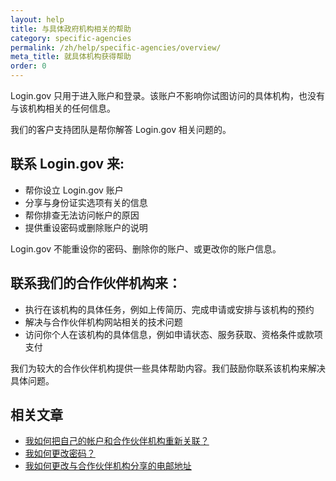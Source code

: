```yaml
---
layout: help
title: 与具体政府机构相关的帮助
category: specific-agencies
permalink: /zh/help/specific-agencies/overview/
meta_title: 就具体机构获得帮助
order: 0
---
```


Login.gov 只用于进入账户和登录。该账户不影响你试图访问的具体机构，也没有与该机构相关的任何信息。

我们的客户支持团队是帮你解答 Login.gov 相关问题的。

## 联系 Login.gov 来:
* 帮你设立 Login.gov 账户
* 分享与身份证实选项有关的信息
* 帮你排查无法访问帐户的原因
* 提供重设密码或删除账户的说明

Login.gov 不能重设你的密码、删除你的账户、或更改你的账户信息。

## 联系我们的合作伙伴机构来：
* 执行在该机构的具体任务，例如上传简历、完成申请或安排与该机构的预约
* 解决与合作伙伴机构网站相关的技术问题
* 访问你个人在该机构的具体信息，例如申请状态、服务获取、资格条件或款项支付

我们为较大的合作伙伴机构提供一些具体帮助内容。我们鼓励你联系该机构来解决具体问题。

## 相关文章

* [我如何把自己的帐户和合作伙伴机构重新关联？](#)
* [我如何更改密码？](#)
* [我如何更改与合作伙伴机构分享的电邮地址](#)
